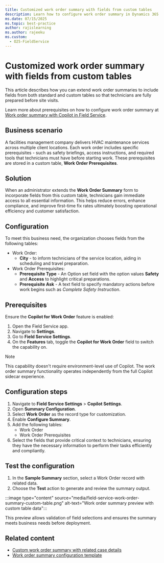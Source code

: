 ```yaml
---
title: Customized work order summary with fields from custom tables
description: Learn how to configure work order summary in Dynamics 365 Field Service to include data from custom tables.
ms.date: 07/15/2025
ms.topic: best-practice
author: rajislearning
ms.author: rajeeku
ms.custom:
  - O25-FieldService
---
```


# Customized work order summary with fields from custom tables

This article describes how you can extend work order summaries to include fields from both standard and custom tables so that technicians are fully prepared before site visits.

Learn more about prerequisites on how to configure work order summary at [Work order summary with Copilot in Field Service](/dynamics365/field-service/work-order-recap).

## Business scenario

A facilities management company delivers HVAC maintenance services across multiple client locations. 
Each work order includes specific prerequisites - such as safety briefings, access instructions, and required tools that technicians must have before starting work. 
These prerequisites are stored in a custom table, **Work Order Prerequisites**.

## Solution

When an administrator extends the **Work Order Summary** form to incorporate fields from this custom table, technicians gain immediate access to all essential information. 
This helps reduce errors, enhance compliance, and improve first-time fix rates ultimately boosting operational efficiency and customer satisfaction.

## Configuration

To meet this business need, the organization chooses fields from the following tables:

- Work Order:
  - **City** - to inform technicians of the service location, aiding in scheduling and travel preparation.
- Work Order Prerequisites:
  - **Prerequisite Type** - An Option set field with the option values **Safety** and **Access** to highlight critical preparations.
  - **Prerequisite Ask** - A text field to specify mandatory actions before work begins such as *Complete Safety Instruction*.

## Prerequisites

Ensure the **Copilot for Work Order** feature is enabled:

1. Open the Field Service app.
2. Navigate to **Settings**.
3. Go to **Field Service Settings**.
4. On the **Features** tab, toggle the **Copilot for Work Order** field to switch the capability on.

> [!NOTE]
> This capability doesn't require environment-level use of Copilot. The work order summary functionality operates independently from the full Copilot sidecar experience.

## Configuration steps

1. Navigate to **Field Service Settings** > **Copilot Settings**.
2. Open **Summary Configuration**.
3. Select **Work Order** as the record type for customization.
4. Enable **Configure Summary**.
5. Add the following tables:
   - Work Order
   - Work Order Prerequisites
6. Select the fields that provide critical context to technicians, ensuring they have the necessary information to perform their tasks efficiently and compliantly.

## Test the configuration

1. In the **Sample Summary** section, select a Work Order record with related data.
2. Choose the **Test** action to generate and review the summary output.

  :::image type="content" source="media/field-service-work-order-summary-custom-table.png" alt-text="Work order summary preview with custom table data":::

This preview allows validation of field selections and ensures the summary meets business needs before deployment.

## Related content

- [Custom work order summary with related case details](field-service-work-order-summary-related-case-details.md)  
- [Work order summary configuration template](fs-work-order-summary-configuration-template.md)  
